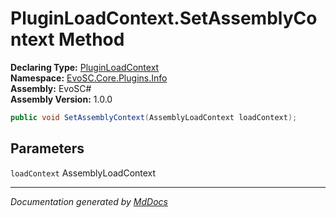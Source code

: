 ﻿<!--  
  <auto-generated>   
    The contents of this file were generated by a tool.  
    Changes to this file may be list if the file is regenerated  
  </auto-generated>   
-->

# PluginLoadContext.SetAssemblyContext Method

**Declaring Type:** [PluginLoadContext](../index.md)  
**Namespace:** [EvoSC.Core.Plugins.Info](../../index.md)  
**Assembly:** EvoSC\#  
**Assembly Version:** 1.0.0

```csharp
public void SetAssemblyContext(AssemblyLoadContext loadContext);
```

## Parameters

`loadContext`  AssemblyLoadContext

___

*Documentation generated by [MdDocs](https://github.com/ap0llo/mddocs)*
